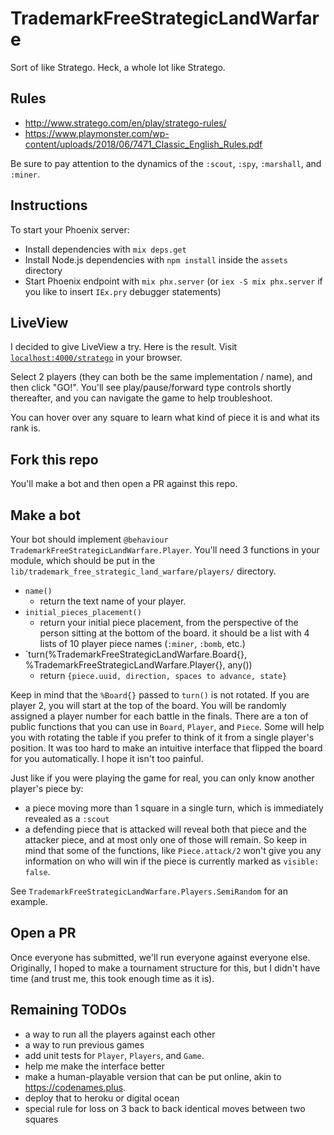 # TrademarkFreeStrategicLandWarfare

Sort of like Stratego.  Heck, a whole lot like Stratego.

## Rules

  * http://www.stratego.com/en/play/stratego-rules/
  * https://www.playmonster.com/wp-content/uploads/2018/06/7471_Classic_English_Rules.pdf

Be sure to pay attention to the dynamics of the `:scout`, `:spy`, `:marshall`, and `:miner`.

## Instructions

To start your Phoenix server:

  * Install dependencies with `mix deps.get`
  * Install Node.js dependencies with `npm install` inside the `assets` directory
  * Start Phoenix endpoint with `mix phx.server` (or `iex -S mix phx.server` if you like to insert `IEx.pry` debugger statements)

## LiveView

I decided to give LiveView a try.  Here is the result.  Visit [`localhost:4000/stratego`](http://localhost:4000/stratego)
in your browser.

Select 2 players (they can both be the same implementation / name), and then click "GO!".  You'll see play/pause/forward type
controls shortly thereafter, and you can navigate the game to help troubleshoot.

You can hover over any square to learn what kind of piece it is and what its rank is.

## Fork this repo

You'll make a bot and then open a PR against this repo.

## Make a bot

Your bot should implement `@behaviour TrademarkFreeStrategicLandWarfare.Player`.  You'll need 3 functions in your module,
which should be put in the `lib/trademark_free_strategic_land_warfare/players/` directory.

  * `name()`
    * return the text name of your player.
  * `initial_pieces_placement()`
    * return your initial piece placement, from the perspective of the person sitting at the bottom of the board.  it
      should be a list with 4 lists of 10 player piece names (`:miner`, `:bomb`, etc.)
  * `turn(%TrademarkFreeStrategicLandWarfare.Board{}, %TrademarkFreeStrategicLandWarfare.Player{}, any())
    * return `{piece.uuid, direction, spaces to advance, state}`

Keep in mind that the `%Board{}` passed  to `turn()` is not rotated. If you are player 2, you will start at the top
of the board.  You will be randomly assigned a player number for each battle in the finals.  There are a ton of public
functions that you can use in `Board`, `Player`, and `Piece`.  Some will help you with rotating the table if you
prefer to think of it from a single player's position.  It was too hard to make an intuitive interface that flipped the board
for you automatically.  I hope it isn't too painful.

Just like if you were playing the game for real, you can only know another player's piece by:
  * a piece moving more than 1 square in a single turn, which is immediately revealed as a `:scout`
  * a defending piece that is attacked will reveal both that piece and the attacker piece, and at most only one of those
    will remain.  So keep in mind that some of the functions, like `Piece.attack/2` won't give you any information
    on who will win if the piece is currently marked as `visible: false`.

See `TrademarkFreeStrategicLandWarfare.Players.SemiRandom` for an example.

## Open a PR

Once everyone has submitted, we'll run everyone against everyone else.  Originally, I hoped to make a tournament
structure for this, but I didn't have time (and trust me, this took enough time as it is).

## Remaining TODOs

  * a way to run all the players against each other
  * a way to run previous games
  * add unit tests for `Player`, `Players`, and `Game`.
  * help me make the interface better
  * make a human-playable version that can be put online, akin to https://codenames.plus.
  * deploy that to heroku or digital ocean
  * special rule for loss on 3 back to back identical moves between two squares
